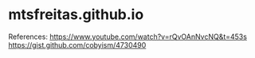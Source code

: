 # mtsfreitas.github.io

References:
https://www.youtube.com/watch?v=rQvOAnNvcNQ&t=453s
https://gist.github.com/cobyism/4730490
